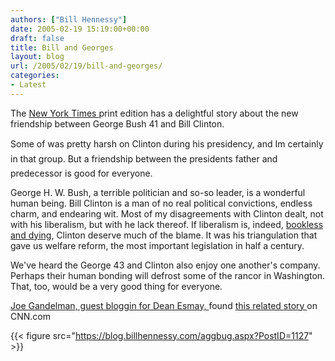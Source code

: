 ```yaml
---
authors: ["Bill Hennessy"]
date: 2005-02-19 15:19:00+00:00
draft: false
title: Bill and Georges
layout: blog
url: /2005/02/19/bill-and-georges/
categories:
- Latest
---
```


The [New York Times ](https://www.nytimes.com/2005/02/19/politics/19friends.html?)print edition has a delightful story about the new friendship between George Bush 41 and Bill Clinton.




Some of was pretty harsh on Clinton during his presidency, and Im certainly in that group. But a friendship between the presidents father and predecessor is good for everyone.




George H. W. Bush, a terrible politician and so-so leader, is a wonderful human being. Bill Clinton is a man of no real political convictions, endless charm, and endearing wit. Most of my disagreements with Clinton dealt, not with his liberalism, but with he lack thereof. If liberalism is, indeed, [bookless and dying](https://blog.billhennessy.com/blogs/hennessys_view/archive/2005/02/17/1118.aspx), Clinton deserve much of the blame. It was his triangulation that gave us welfare reform, the most important legislation in half a century.




We've heard the George 43 and Clinton also enjoy one another's company. Perhaps their human bonding will defrost some of the rancor in Washington. That, too, would be a very good thing for everyone. 




[Joe Gandelman, guest bloggin for Dean Esmay, ](https://www.deanesmay.com/posts/1108831234.shtml)found [this related story ](https://edition.cnn.com/2005/WORLD/asiapcf/02/19/tsunami.bush.clinton/)on CNN.com

{{< figure src="https://blog.billhennessy.com/aggbug.aspx?PostID=1127" >}}

